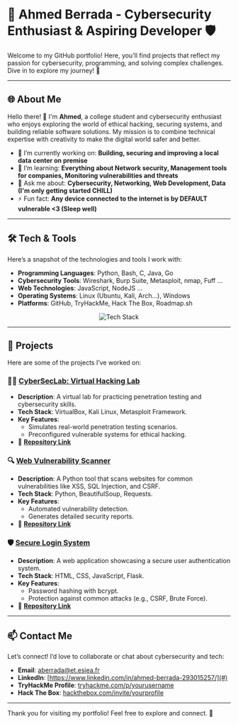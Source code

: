 # 🔐 Ahmed Berrada - Cybersecurity Enthusiast & Aspiring Developer 🛡️

Welcome to my GitHub portfolio! Here, you'll find projects that reflect my passion for cybersecurity, programming, and solving complex challenges. Dive in to explore my journey! 🚀

---

## 🌐 **About Me**

Hello there! 👋 I'm **Ahmed**, a college student and cybersecurity enthusiast who enjoys exploring the world of ethical hacking, securing systems, and building reliable software solutions. My mission is to combine technical expertise with creativity to make the digital world safer and better.

- 🔭 I’m currently working on: **Building, securing and improving a local data center on premise**
- 🌱 I’m learning: **Everything about Network security, Management tools for companies, Monitoring vulnerabilities and threats**
- 💬 Ask me about: **Cybersecurity, Networking, Web Development, Data (I'm only getting started CHILL)**
- ⚡ Fun fact: **Any device connected to the internet is by DEFAULT vulnerable <3 (Sleep well)**

---

## 🛠️ **Tech & Tools**

Here’s a snapshot of the technologies and tools I work with:

- **Programming Languages**: Python, Bash, C, Java, Go
- **Cybersecurity Tools**: Wireshark, Burp Suite, Metasploit, nmap, Fuff ...
- **Web Technologies**: JavaScript, NodeJS ...
- **Operating Systems**: Linux (Ubuntu, Kali, Arch...), Windows
- **Platforms**: GitHub, TryHackMe, Hack The Box, Roadmap.sh

<p align="center">
  <img src="https://skillicons.dev/icons?i=python,bash,linux,html,css,js,git" alt="Tech Stack" />
</p>

---

## 🌟 **Projects**

Here are some of the projects I’ve worked on:

### 🕵️‍♂️ **[CyberSecLab: Virtual Hacking Lab](#)**
- **Description**: A virtual lab for practicing penetration testing and cybersecurity skills.
- **Tech Stack**: VirtualBox, Kali Linux, Metasploit Framework.
- **Key Features**:
  - Simulates real-world penetration testing scenarios.
  - Preconfigured vulnerable systems for ethical hacking.
- 🔗 **[Repository Link](#)**

### 🔍 **[Web Vulnerability Scanner](#)**
- **Description**: A Python tool that scans websites for common vulnerabilities like XSS, SQL Injection, and CSRF.
- **Tech Stack**: Python, BeautifulSoup, Requests.
- **Key Features**:
  - Automated vulnerability detection.
  - Generates detailed security reports.
- 🔗 **[Repository Link](#)**

### 🛡️ **[Secure Login System](#)**
- **Description**: A web application showcasing a secure user authentication system.
- **Tech Stack**: HTML, CSS, JavaScript, Flask.
- **Key Features**:
  - Password hashing with bcrypt.
  - Protection against common attacks (e.g., CSRF, Brute Force).
- 🔗 **[Repository Link](#)**

---

## 📫 **Contact Me**

Let’s connect! I’d love to collaborate or chat about cybersecurity and tech:

- **Email**: [aberrada@et.esiea.fr](mailto:aberrada@et.esiea.fr)
- **LinkedIn**: [https://www.linkedin.com/in/ahmed-berrada-293015257/](#)
- **TryHackMe Profile**: [tryhackme.com/p/yourusername](#)
- **Hack The Box**: [hackthebox.com/invite/yourprofile](#)

---

Thank you for visiting my portfolio! Feel free to explore and connect. 🌟

